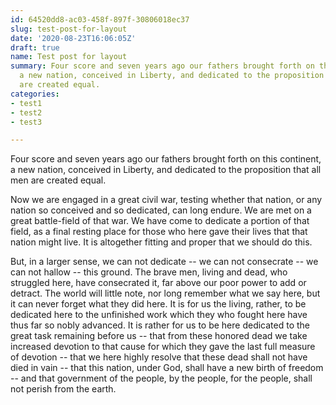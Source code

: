 ```yaml
---
id: 64520dd8-ac03-458f-897f-30806018ec37
slug: test-post-for-layout
date: '2020-08-23T16:06:05Z'
draft: true
name: Test post for layout
summary: Four score and seven years ago our fathers brought forth on this continent,
  a new nation, conceived in Liberty, and dedicated to the proposition that all men
  are created equal.
categories:
- test1
- test2
- test3

---
```


Four score and seven years ago our fathers brought forth on this continent, a new nation, conceived in Liberty, and dedicated to the proposition that all men are created equal. 

Now we are engaged in a great civil war, testing whether that nation, or any nation so conceived and so dedicated, can long endure. We are met on a great battle-field of that war. We have come to dedicate a portion of that field, as a final resting place for those who here gave their lives that that nation might live. It is altogether fitting and proper that we should do this.

But, in a larger sense, we can not dedicate -- we can not consecrate -- we can not hallow -- this ground. The brave men, living and dead, who struggled here, have consecrated it, far above our poor power to add or detract. The world will little note, nor long remember what we say here, but it can never forget what they did here. It is for us the living, rather, to be dedicated here to the unfinished work which they who fought here have thus far so nobly advanced. It is rather for us to be here dedicated to the great task remaining before us -- that from these honored dead we take increased devotion to that cause for which they gave the last full measure of devotion -- that we here highly resolve that these dead shall not have died in vain -- that this nation, under God, shall have a new birth of freedom -- and that government of the people, by the people, for the people, shall not perish from the earth.
